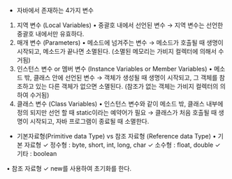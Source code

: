 * 자바에서 존재하는 4가지 변수
 1. 지역 변수 (Local Variables)
  • 중괄호 내에서 선언된 변수
   → 지역 변수는 선언한 중괄호 내에서만 유효하다.
 2. 매개 변수 (Parameters)
  • 메소드에 넘겨주는 변수
   → 메소드가 호출될 때 생명이 시작되고, 메소드가 끝나면 소멸된다. (소멸된 메모리는 가비지 컬렉터에 의해서 수거됨) 
 3. 인스턴스 변수 or 멤버 변수 (Instance Variables or Member Variables)
  • 메소드 밖, 클래스 안에 선언된 변수
   → 객체가 생성될 때 생명이 시작되고, 그 객체를 참조하고 있는 다른 객체가 없으면 소멸된다. (참조가 없는 객체는 가비지 컬렉터의 의하여 수거됨)
 4. 클래스 변수 (Class Variables)
  • 인스턴스 변수와 같이 메소드 밖, 클래스 내부에 정의 되지만 선언 할 때 static이라는 예약어가 필요
   → 클래스가 처음 호출될 때 생명이 시작되고, 자바 프로그램이 종료될 때 소멸한다.

* 기본자료형(Primitive data Type) vs 참조 자료형 (Reference data Type)
 • 기본 자료형
  ✓ 정수형 : byte, short, int, long, char
  ✓ 소수형 : float, double
  ✓ 기타 : boolean
 
 • 참조 자료형
  ✓ new를 사용하여 초기화를 한다.